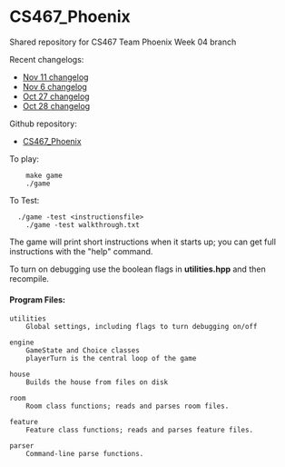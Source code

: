 # CS467_Phoenix
Shared repository for CS467 Team Phoenix Week 04 branch

Recent changelogs:

* [Nov 11 changelog](https://docs.google.com/document/d/1i1ym1oiwkVLkDJnnqWR0Xu9vIKqjrqg7QbATehCOPgs)
* [Nov  6 changelog](https://docs.google.com/document/d/195l83ZnKcqkBQI3VFZ3RitSjwrIvR9FeTapJ03upab0)
* [Oct 27 changelog](https://docs.google.com/document/d/1qrRssbhig6v8y5otEunce0lCNV8vEc7iDRUUC3Kh1qI)
* [Oct 28 changelog](https://docs.google.com/document/d/1aMw9Vvtfe2F1FCO6yy3UXWrd-49YYMJTFAl5mVH3XAo)

Github repository:

* [CS467_Phoenix](https://github.com/Maker23/CS467_Phoenix)


To play: 
```
	make game
	./game
```
To Test:
```
  ./game -test <instructionsfile>
	./game -test walkthrough.txt
```

The game will print short instructions when it starts up; you can get
full instructions with the "help" command.

To turn on debugging use the boolean flags in **utilities.hpp** and then recompile.

#### Program Files:

	utilities
		Global settings, including flags to turn debugging on/off

	engine
		GameState and Choice classes
		playerTurn is the central loop of the game

	house
		Builds the house from files on disk

	room
		Room class functions; reads and parses room files.

	feature
		Feature class functions; reads and parses feature files.

	parser
		Command-line parse functions.
